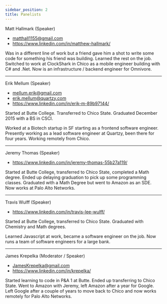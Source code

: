```yaml
---
sidebar_position: 2
title: Panelists
---
```


<span id="matt" class="speakerName">Matt Hallmark</span> (Speaker)

* matthall1155@gmail.com
* https://www.linkedin.com/in/matthew-hallmark/

Was in a different line of work but a friend gave him a shot to write some code for something his friend was building. Learned the rest on the job. Switched to work at ClockShark in Chico as a mobile engineer building with C# and .Net. Now is an infrastructure / backend engineer for Omnivore.

---

<span id="erik" class="speakerName">Erik Mellum</span> (Speaker)

* mellum.erik@gmail.com
* erik.mellum@quartzy.com
* https://www.linkedin.com/in/erik-m-89b97144/

Started at Butte College. Transferred to Chico State. Graduated December 2015 with a BS in CSCI.

Worked at a Biotech startup in SF starting as a frontend software engineer.
Presently working as a lead software engineer at Quartzy, been there for four years. Working remotely from Chico.

---

<span id="jeremy" class="speakerName">Jeremy Thomas</span> (Speaker)

* https://www.linkedin.com/in/jeremy-thomas-55b27a119/

Started at Butte College, transferred to Chico State, completed a Math degree. Ended up delaying graduation to pick up some programming classes. Graduated with a Math Degree but went to Amazon as an SDE. Now works at Palo Alto Networks.

---

<span id="travis" class="speakerName">Travis Wulff</span> (Speaker)

* https://www.linkedin.com/in/travis-lee-wulff/

Started at Butte College, transferred to Chico State. Graduated with Chemistry and Math degrees.

Learned Javascript at work, became a software engineer on the job. Now runs a team of software engineers for a large bank.

---

<span id="james" class="speakerName">James Krepelka</span> (Moderator / Speaker)

* JamesKrepelka@gmail.com
* https://www.linkedin.com/in/krepelka/

Started learning to code in P&A 1 at Butte. Ended up transferring to Chico State. Went to Amazon with Jeremy, left Amazon after a year for Google. Left Google after a couple of years to move back to Chico and now works remotely for Palo Alto Networks.
